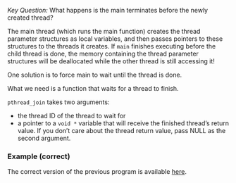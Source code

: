 *Key Question:* What happens is the main terminates before the newly created thread?

The main thread (which runs the main function) creates the thread parameter structures as local variables, and then passes pointers to these structures to the threads it creates.
If `main` finishes executing before the child thread is done, the memory containing the thread parameter structures will be deallocated while the other thread is still accessing it!

One solution is to force main to wait until the thread is done.

What we need is a function that waits for a thread to finish.

`pthread_join` takes two arguments:
* the thread ID of the thread to wait for
* a pointer to a `void *` variable that will receive the finished thread’s return value.
If you don’t care about the thread return value, pass NULL as the second argument.

### Example (correct)
The correct version of the previous program is available [here](code/thread_create_ok.c).